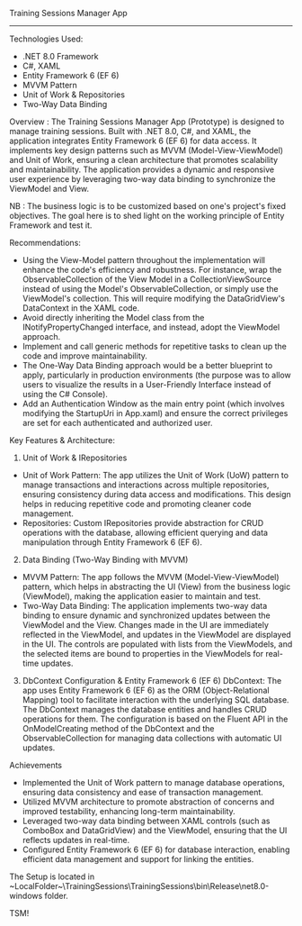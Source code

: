 Training Sessions Manager App

*****************************************
Technologies Used:
 - .NET 8.0 Framework      
 - C#, XAML      
 - Entity Framework 6 (EF 6)     
 - MVVM Pattern      
 - Unit of Work & Repositories      
 - Two-Way Data Binding

Overview :
The Training Sessions Manager App (Prototype) is designed to manage training sessions. Built with .NET 8.0, C#, and XAML, the application integrates Entity Framework 6 (EF 6) for data access. It implements key design patterns such as MVVM (Model-View-ViewModel) and Unit of Work, ensuring a clean architecture that promotes scalability and maintainability. The application provides a dynamic and responsive user experience by leveraging two-way data binding to synchronize the ViewModel and View. 

NB : The business logic is to be customized based on one's project's fixed objectives. The goal here is to shed light on the working principle of Entity Framework and test it.

Recommendations:

- Using the View-Model pattern throughout the implementation will enhance the code's efficiency and robustness. For instance, wrap the ObservableCollection of the View Model in a CollectionViewSource instead of using the Model's ObservableCollection, or simply use the ViewModel's collection. This will require modifying the DataGridView's DataContext in the XAML code.
- Avoid directly inheriting the Model class from the INotifyPropertyChanged interface, and instead, adopt the ViewModel approach.
- Implement and call generic methods for repetitive tasks to clean up the code and improve maintainability.
- The One-Way Data Binding approach would be a better blueprint to apply, particularly in production environments (the purpose was to allow users to visualize the results in a User-Friendly Interface instead of using the C# Console).
- Add an Authentication Window as the main entry point (which involves modifying the StartupUri in App.xaml) and ensure the correct privileges are set for each authenticated and authorized user.

Key Features & Architecture:

1. Unit of Work & IRepositories
 - Unit of Work Pattern: The app utilizes the Unit of Work (UoW) pattern to manage transactions and interactions across multiple repositories, ensuring consistency during data access and modifications. This design helps in reducing repetitive code and promoting cleaner code management.
 - Repositories: Custom IRepositories provide abstraction for CRUD operations with the database, allowing efficient querying and data manipulation through Entity Framework 6 (EF 6).

2. Data Binding (Two-Way Binding with MVVM)
  - MVVM Pattern: The app follows the MVVM (Model-View-ViewModel) pattern, which helps in abstracting the UI (View) from the business logic (ViewModel), making the application easier to maintain and test.
  - Two-Way Data Binding: The application implements two-way data binding to ensure dynamic and synchronized updates between the ViewModel and the View. Changes made in the UI are immediately reflected in the ViewModel, and updates in the ViewModel are displayed in the UI.
The controls are populated with lists from the ViewModels, and the selected items are bound to properties in the ViewModels for real-time updates.

3. DbContext Configuration & Entity Framework 6 (EF 6)
DbContext: The app uses Entity Framework 6 (EF 6) as the ORM (Object-Relational Mapping) tool to facilitate interaction with the underlying SQL database. The DbContext manages the database entities and handles CRUD operations for them. The configuration is based on the Fluent API in the OnModelCreating method of the DbContext and the ObservableCollection for managing data collections with automatic UI updates.

Achievements
  - Implemented the Unit of Work pattern to manage database operations, ensuring data consistency and ease of transaction management.
  - Utilized MVVM architecture to promote abstraction of concerns and improved testability, enhancing long-term maintainability.
  - Leveraged two-way data binding between XAML controls (such as ComboBox and DataGridView) and the ViewModel, ensuring that the UI reflects updates in real-time.
  - Configured Entity Framework 6 (EF 6) for database interaction, enabling efficient data management and support for linking the entities.

The Setup is located in ~LocalFolder~\TrainingSessions\TrainingSessions\bin\Release\net8.0-windows folder.

TSM!
